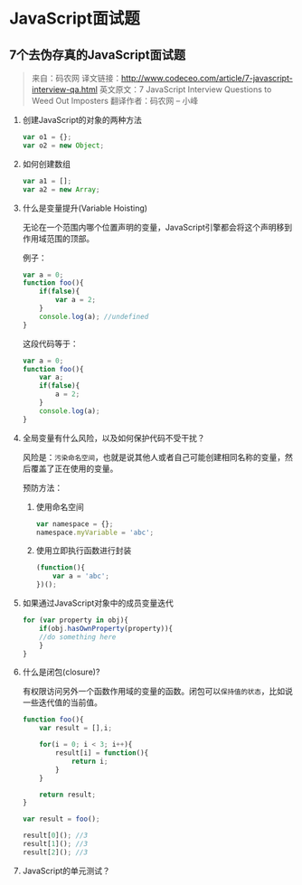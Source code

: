 # JavaScript面试题

## 7个去伪存真的JavaScript面试题

> 来自：码农网
> 译文链接：http://www.codeceo.com/article/7-javascript-interview-qa.html
> 英文原文：7 JavaScript Interview Questions to Weed Out Imposters
> 翻译作者：码农网 – 小峰

1. 创建JavaScript的对象的两种方法

    ```javascript
    var o1 = {};
    var o2 = new Object;
    ```

2. 如何创建数组

    ```javascript
    var a1 = [];
    var a2 = new Array;
    ```

3. 什么是变量提升(Variable Hoisting)

    无论在一个范围内哪个位置声明的变量，JavaScript引擎都会将这个声明移到作用域范围的顶部。

    例子：

    ```javascript
    var a = 0;
    function foo(){
        if(false){
            var a = 2;
        }
        console.log(a); //undefined
    }
    ```

    这段代码等于：

    ```javascript
    var a = 0;
    function foo(){
        var a;
        if(false){
            a = 2;
        }
        console.log(a);
    }
    ```

4. 全局变量有什么风险，以及如何保护代码不受干扰？

    风险是：`污染命名空间`，也就是说其他人或者自己可能创建相同名称的变量，然后覆盖了正在使用的变量。

    预防方法：

    1. 使用命名空间

        ```javascript
        var namespace = {};
        namespace.myVariable = 'abc';
        ```

    2. 使用立即执行函数进行封装

        ```javascript
        (function(){
            var a = 'abc';
        })();
        ```

5. 如果通过JavaScript对象中的成员变量迭代

    ```javascript
    for (var property in obj){
        if(obj.hasOwnProperty(property)){
        //do something here
        }
    }
    ```

6. 什么是闭包(closure)?

    有权限访问另外一个函数作用域的变量的函数。闭包可以`保持值的状态`，比如说一些迭代值的当前值。

    ```javascript
    function foo(){
        var result = [],i;

        for(i = 0; i < 3; i++){
            result[i] = function(){
                return i;
            }
        }

        return result;
    }

    var result = foo();

    result[0](); //3
    result[1](); //3
    result[2](); //3
    ```

7. JavaScript的单元测试？
